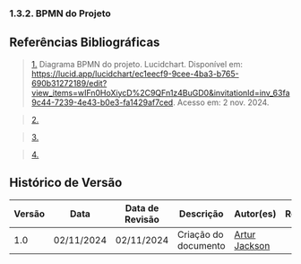 ### 1.3.2. BPMN do Projeto

## <a>Referências Bibliográficas</a>

> <a id="REF1" href="#anchor_1">1.</a> Diagrama BPMN do projeto. Lucidchart. Disponível em: <https://lucid.app/lucidchart/ec1eecf9-9cee-4ba3-b765-690b31272189/edit?view_items=wIFn0HoXiycD%2C9QFn1z4BuGD0&invitationId=inv_63fa9c44-7239-4e43-b0e3-fa1429af7ced>. Acesso em: 2 nov. 2024.

> <a id="REF2" href="#anchor_2">2.</a> 

> <a id="REF3" href="#anchor_3">3.</a> 

> <a id="REF4" href="#anchor_4">4.</a> 

## Histórico de Versão

| Versão | Data       | Data de Revisão          | Descrição            | Autor(es)                       | Revisor(es)                       |
| ------ | ---------- | ------------------------ | -------------------- | ------------------------------- | --------------------------------- | 
| 1.0    | 02/11/2024 | 02/11/2024               | Criação do documento | [Artur Jackson](https://github.com/artur-jack) |  |